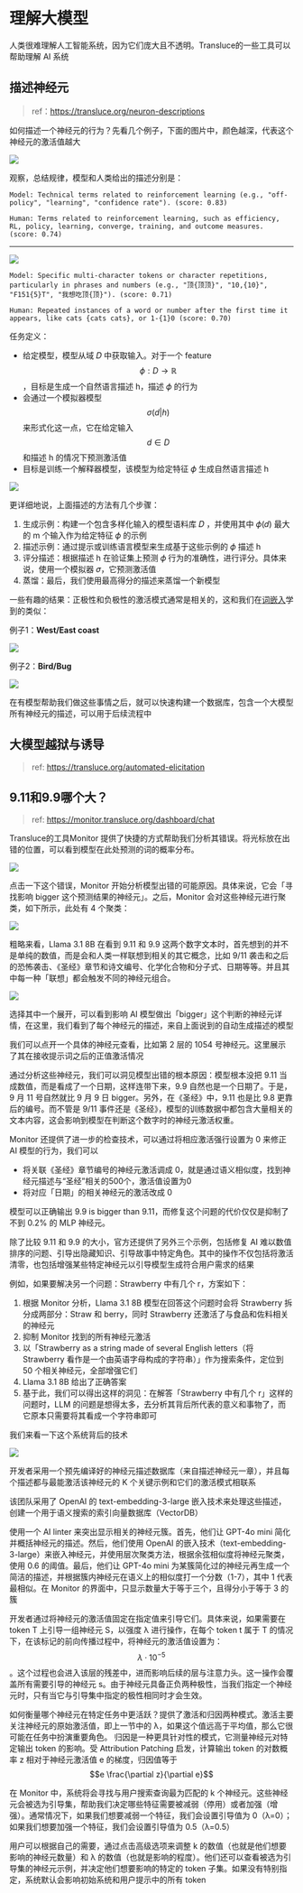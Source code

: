 # 理解大模型

人类很难理解人工智能系统，因为它们庞大且不透明。Transluce的一些工具可以帮助理解 AI 系统

## 描述神经元

> ref：https://transluce.org/neuron-descriptions

如何描述一个神经元的行为？先看几个例子，下面的图片中，颜色越深，代表这个神经元的激活值越大

![](./img/lj1.jpg)

观察，总结规律，模型和人类给出的描述分别是：

```
Model: Technical terms related to reinforcement learning (e.g., "off-policy", "learning", "confidence rate"). (score: 0.83)

Human: Terms related to reinforcement learning, such as efficiency, RL, policy, learning, converge, training, and outcome measures. (score: 0.74)
```

------

![](./img/lj2.jpg)

```
Model: Specific multi-character tokens or character repetitions, particularly in phrases and numbers (e.g., "顶{顶顶}", "10,{10}", "F151{5}T", "我想吃顶{顶}"). (score: 0.71)

Human: Repeated instances of a word or number after the first time it appears, like cats {cats cats}, or 1-{1}0 (score: 0.70)
```

任务定义：

- 给定模型，模型从域 𝐷 中获取输入。对于一个 feature $$\phi:D\to\mathbb{R}$$，目标是生成一个自然语言描述 h，描述 𝜙 的行为
- 会通过一个模拟器模型 $$\sigma(d|h)$$ 来形式化这一点，它在给定输入 $$d\in D$$ 和描述 h 的情况下预测激活值
- 目标是训练一个解释器模型，该模型为给定特征 𝜙 生成自然语言描述 h

![](./img/automated_desc_gen_overview.png)

更详细地说，上面描述的方法有几个步骤：

1. 生成示例：构建一个包含多样化输入的模型语料库 𝐷 ，并使用其中 𝜙(𝑑)  最大的 m 个输入作为给定特征 𝜙 的示例
2. 描述示例：通过提示或训练语言模型来生成基于这些示例的 𝜙 描述 h
3. 评分描述：根据描述 h 在验证集上预测 𝜙 行为的准确性，进行评分。具体来说，使用一个模拟器 𝜎，它预测激活值 
4. 蒸馏：最后，我们使用最高得分的描述来蒸馏一个新模型

一些有趣的结果：正极性和负极性的激活模式通常是相关的，这和我们在[词嵌入](https://qmmms.gitbook.io/note/deep_learning/qms11-zi-ran-yu-yan-chu-li-ren-wu#te-xing-yu-ying-yong)学到的类似：

例子1：**West/East coast**

![](./img/lj3.jpg)

例子2：**Bird/Bug**

![](./img/lj4.jpg)

在有模型帮助我们做这些事情之后，就可以快速构建一个数据库，包含一个大模型所有神经元的描述，可以用于后续流程中

## 大模型越狱与诱导

> ref: https://transluce.org/automated-elicitation

## 9.11和9.9哪个大？

> ref: https://monitor.transluce.org/dashboard/chat

Transluce的工具Monitor 提供了快捷的方式帮助我们分析其错误。将光标放在出错的位置，可以看到模型在此处预测的词的概率分布。

![](./img/lj5.jpg)

点击一下这个错误，Monitor 开始分析模型出错的可能原因。具体来说，它会「寻找影响 bigger 这个预测结果的神经元」。之后，Monitor 会对这些神经元进行聚类，如下所示，此处有 4 个聚类：

![](./img/lj6.jpg)

粗略来看，Llama 3.1 8B 在看到 9.11 和 9.9 这两个数字文本时，首先想到的并不是单纯的数值，而是会和人类一样联想到相关的其它概念，比如 9/11 袭击和之后的恐怖袭击、《圣经》章节和诗文编号、化学化合物和分子式、日期等等。并且其中每一种「联想」都会触发不同的神经元组合。

![](./img/lj8.gif)

选择其中一个展开，可以看到影响 AI 模型做出「bigger」这个判断的神经元详情，在这里，我们看到了每个神经元的描述，来自上面说到的自动生成描述的模型

我们可以点开一个具体的神经元查看，比如第 2 层的 1054 号神经元。这里展示了其在接收提示词之后的正值激活情况

通过分析这些神经元，我们可以洞见模型出错的根本原因：模型根本没把 9.11 当成数值，而是看成了一个日期，这样连带下来，9.9 自然也是一个日期了。于是，9 月 11 号自然就比 9 月 9 日 bigger。另外，在《圣经》中，9.11 也是比 9.8 更靠后的编号。而不管是 9/11 事件还是《圣经》，模型的训练数据中都包含大量相关的文本内容，这会影响到模型在判断这个数字时的神经元激活权重。

Monitor 还提供了进一步的检查技术，可以通过将相应激活强行设置为 0 来修正 AI 模型的行为，我们可以

- 将关联《圣经》章节编号的神经元激活调成 0，就是通过语义相似度，找到神经元描述与“圣经”相关的500个，激活值设置为0
- 将对应「日期」的相关神经元的激活改成 0 

模型可以正确输出 9.9 is bigger than 9.11，而修复这个问题的代价仅仅是抑制了不到 0.2% 的 MLP 神经元。

除了比较 9.11 和 9.9 的大小，官方还提供了另外三个示例，包括修复 AI 难以数值排序的问题、引导出隐藏知识、引导故事中特定角色。其中的操作不仅包括将激活清零，也包括增强某些特定神经元以引导模型生成符合用户需求的结果

例如，如果要解决另一个问题：Strawberry 中有几个 r，方案如下：

1. 根据 Monitor 分析，Llama 3.1 8B 模型在回答这个问题时会将 Strawberry 拆分成两部分：Straw 和 berry，同时 Strawberry 还激活了与食品和佐料相关的神经元
2. 抑制 Monitor 找到的所有神经元激活
3. 以「Strawberry as a string made of several English letters（将 Strawberry 看作是一个由英语字母构成的字符串）」作为搜索条件，定位到 50 个相关神经元，全部增强它们
4. Llama 3.1 8B 给出了正确答案
5. 基于此，我们可以得出这样的洞见：在解答「Strawberry 中有几个 r」这样的问题时，LLM 的问题是想得太多，去分析其背后所代表的意义和事物了，而它原本只需要将其看成一个字符串即可

我们来看一下这个系统背后的技术

![](./img/lj7.jpg)

开发者采用一个预先编译好的神经元描述数据库（来自描述神经元一章），并且每个描述都与最能激活该神经元的 K 个关键示例和它们的激活模式相联系

该团队采用了 OpenAI 的 text-embedding-3-large 嵌入技术来处理这些描述，创建一个用于语义搜索的索引向量数据库（VectorDB）

使用一个 AI linter 来突出显示相关的神经元簇。首先，他们让 GPT-4o mini 简化并概括神经元的描述。然后，他们使用 OpenAI 的嵌入技术（text-embedding-3-large）来嵌入神经元，并使用层次聚类方法，根据余弦相似度将神经元聚类，使用 0.6 的阈值。最后，他们让 GPT-4o mini 为某簇简化过的神经元再生成一个简洁的描述，并根据簇内神经元在语义上的相似度打一个分数（1-7），其中 1 代表最相似。在 Monitor 的界面中，只显示数量大于等于三个，且得分小于等于 3 的簇

开发者通过将神经元的激活值固定在指定值来引导它们。具体来说，如果需要在 token T 上引导一组神经元 S，以强度 λ 进行操作，在每个 token t 属于 T 的情况下，在该标记的前向传播过程中，将神经元的激活值设置为：$$\lambda \cdot 10^{−5}$$。这个过程也会进入该层的残差中，进而影响后续的层与注意力头。这一操作会覆盖所有需要引导的神经元 s。由于神经元具备正负两种极性，当我们指定一个神经元时，只有当它与引导集中指定的极性相同时才会生效。

如何衡量哪个神经元在特定任务中更活跃？提供了激活和归因两种模式。激活主要关注神经元的原始激活值，即上一节中的 λ，如果这个值远高于平均值，那么它很可能在任务中扮演重要角色。 归因是一种更具针对性的模式，它测量神经元对特定输出 token 的影响。受 Attribution Patching 启发，计算输出 token 的对数概率 z 相对于神经元激活值 e 的梯度，归因值等于 $$e \frac{\partial z}{\partial e}$$

在 Monitor 中，系统将会寻找与用户搜索查询最为匹配的 k 个神经元。这些神经元会被选为引导集，帮助我们决定哪些特征需要被减弱（停用）或者加强（增强）。通常情况下，如果我们想要减弱一个特征，我们会设置引导值为 0（λ=0）；如果我们想要加强一个特征，我们会设置引导值为 0.5（λ=0.5）

用户可以根据自己的需要，通过点击高级选项来调整 k 的数值（也就是他们想要影响的神经元数量）和 λ 的数值（也就是影响的程度）。他们还可以查看被选为引导集的神经元示例，并决定他们想要影响的特定的 token 子集。如果没有特别指定，系统默认会影响初始系统和用户提示中的所有 token